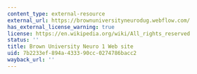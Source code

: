 ```yaml
---
content_type: external-resource
external_url: https://brownuniversityneurodug.webflow.com/
has_external_license_warning: true
license: https://en.wikipedia.org/wiki/All_rights_reserved
status: ''
title: Brown University Neuro 1 Web site
uid: 7b2233ef-894a-4333-90cc-0274786bacc2
wayback_url: ''
---
```

